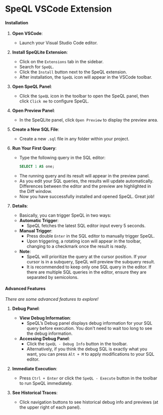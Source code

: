 # SpeQL VSCode Extension

#### Installation

1. **Open VSCode**:
   - Launch your Visual Studio Code editor.

2. **Install SpeQLite Extension**:
   - Click on the `Extensions` tab in the sidebar.
   - Search for `SpeQL`.
   - Click the `Install` button next to the SpeQL extension.
   - After installation, the `SpeQL` icon will appear in the VSCode toolbar.

3. **Open SpeQL Panel**:
   - Click the `SpeQL` icon in the toolbar to open the SpeQL panel, then click `Click me` to configure SpeQL.

4. **Open Preview Panel**:
   - In the SpeQLite panel, click `Open Preview` to display the preview area.

5. **Create a New SQL File**:
   - Create a new `.sql` file in any folder within your project.

6. **Run Your First Query**:
   - Type the following query in the SQL editor:
     ```sql
     SELECT 1 AS one;
     ```
   - The running query and its result will appear in the preview panel.
   - As you edit your SQL queries, the results will update automatically. Differences between the editor and the preview are highlighted in the Diff window.
   - Now you have successfully installed and opened SpeQL. Great job!

7. **Details**:
   - Basically, you can trigger SpeQL in two ways:
   - **Automatic Trigger**:
      - SpeQL fetches the latest SQL editor input every 5 seconds.
   - **Manual Trigger**:
      - Press double `Enter` in the SQL editor to manually trigger SpeQL.
      - Upon triggering, a rotating icon will appear in the toolbar, changing to a checkmark once the result is ready.
   - **Note**:
     - SpeQL will prioritize the query at the cursor position. If your cursor is in a subquery, SpeQL will preview the subquery result.
     - It is recommended to keep only one SQL query in the editor. If there are multiple SQL queries in the editor, ensure they are separated by semicolons.

#### Advanced Features
*There are some advanced features to explore!*

1. **Debug Panel**:
   - **View Debug Information**:
     - SpeQL’s Debug panel displays debug information for your SQL query before execution. You don't need to wait too long to see the debug information.
   - **Accessing Debug Panel**:
     - Click the `SpeQL - Debug Info` button in the toolbar.
     - Alternatively, if you think the debug SQL is exactly what you want, you can press `Alt + M` to apply modifications to your SQL editor.

2. **Immediate Execution**:
   - Press `Ctrl + Enter` or click the `SpeQL - Execute` button in the toolbar to run SpeQL immediately.

3. **See Historical Traces**:
   - Click navigation buttons to see historical debug info and previews (at the upper right of each panel).